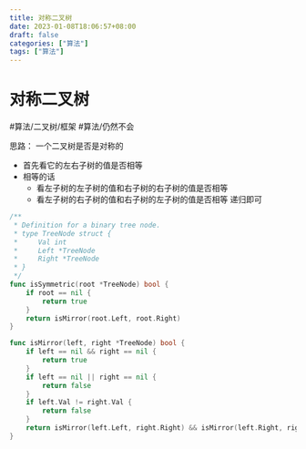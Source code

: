 ```yaml
---
title: 对称二叉树
date: 2023-01-08T18:06:57+08:00
draft: false
categories: ["算法"]
tags: ["算法"]
---
```


# 对称二叉树
#算法/二叉树/框架
#算法/仍然不会

思路：
一个二叉树是否是对称的
- 首先看它的左右子树的值是否相等
- 相等的话
	- 看左子树的左子树的值和右子树的右子树的值是否相等
	- 看左子树的右子树的值和右子树的左子树的值是否相等
递归即可	

```go
/**
 * Definition for a binary tree node.
 * type TreeNode struct {
 *     Val int
 *     Left *TreeNode
 *     Right *TreeNode
 * }
 */
func isSymmetric(root *TreeNode) bool {   
    if root == nil {
        return true
    }
    return isMirror(root.Left, root.Right)
}

func isMirror(left, right *TreeNode) bool {
    if left == nil && right == nil {
        return true
    }
    if left == nil || right == nil {
        return false
    }
    if left.Val != right.Val {
        return false
    }
    return isMirror(left.Left, right.Right) && isMirror(left.Right, right.Left)
}
```